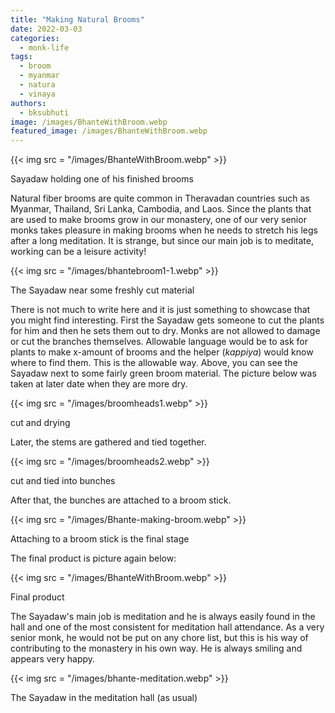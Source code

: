 ```yaml
---
title: "Making Natural Brooms"
date: 2022-03-03
categories: 
  - monk-life
tags: 
  - broom
  - myanmar
  - natura
  - vinaya
authors: 
  - bksubhuti
image: /images/BhanteWithBroom.webp
featured_image: /images/BhanteWithBroom.webp
---
```


{{< img src = "/images/BhanteWithBroom.webp" >}}

Sayadaw holding one of his finished brooms

Natural fiber brooms are quite common in Theravadan countries such as Myanmar, Thailand, Sri Lanka, Cambodia, and Laos. Since the plants that are used to make brooms grow in our monastery, one of our very senior monks takes pleasure in making brooms when he needs to stretch his legs after a long meditation. It is strange, but since our main job is to meditate, working can be a leisure activity!

{{< img src = "/images/bhantebroom1-1.webp" >}}

The Sayadaw near some freshly cut material

There is not much to write here and it is just something to showcase that you might find interesting. First the Sayadaw gets someone to cut the plants for him and then he sets them out to dry. Monks are not allowed to damage or cut the branches themselves. Allowable language would be to ask for plants to make x-amount of brooms and the helper (_kappiya_) would know where to find them. This is the allowable way. Above, you can see the Sayadaw next to some fairly green broom material. The picture below was taken at later date when they are more dry.

{{< img src = "/images/broomheads1.webp" >}}

cut and drying

Later, the stems are gathered and tied together.

{{< img src = "/images/broomheads2.webp" >}}

cut and tied into bunches

After that, the bunches are attached to a broom stick.

{{< img src = "/images/Bhante-making-broom.webp" >}}

Attaching to a broom stick is the final stage

The final product is picture again below:

{{< img src = "/images/BhanteWithBroom.webp" >}}

Final product

The Sayadaw's main job is meditation and he is always easily found in the hall and one of the most consistent for meditation hall attendance. As a very senior monk, he would not be put on any chore list, but this is his way of contributing to the monastery in his own way. He is always smiling and appears very happy.

{{< img src = "/images/bhante-meditation.webp" >}}

The Sayadaw in the meditation hall (as usual)
